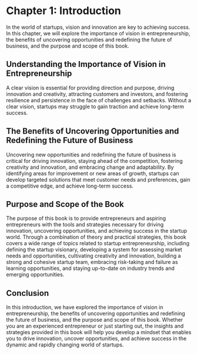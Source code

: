 Chapter 1: Introduction
=======================

In the world of startups, vision and innovation are key to achieving success. In this chapter, we will explore the importance of vision in entrepreneurship, the benefits of uncovering opportunities and redefining the future of business, and the purpose and scope of this book.

Understanding the Importance of Vision in Entrepreneurship
----------------------------------------------------------

A clear vision is essential for providing direction and purpose, driving innovation and creativity, attracting customers and investors, and fostering resilience and persistence in the face of challenges and setbacks. Without a clear vision, startups may struggle to gain traction and achieve long-term success.

The Benefits of Uncovering Opportunities and Redefining the Future of Business
------------------------------------------------------------------------------

Uncovering new opportunities and redefining the future of business is critical for driving innovation, staying ahead of the competition, fostering creativity and innovation, and embracing change and adaptability. By identifying areas for improvement or new areas of growth, startups can develop targeted solutions that meet customer needs and preferences, gain a competitive edge, and achieve long-term success.

Purpose and Scope of the Book
-----------------------------

The purpose of this book is to provide entrepreneurs and aspiring entrepreneurs with the tools and strategies necessary for driving innovation, uncovering opportunities, and achieving success in the startup world. Through a combination of theory and practical strategies, this book covers a wide range of topics related to startup entrepreneurship, including defining the startup visionary, developing a system for assessing market needs and opportunities, cultivating creativity and innovation, building a strong and cohesive startup team, embracing risk-taking and failure as learning opportunities, and staying up-to-date on industry trends and emerging opportunities.

Conclusion
----------

In this introduction, we have explored the importance of vision in entrepreneurship, the benefits of uncovering opportunities and redefining the future of business, and the purpose and scope of this book. Whether you are an experienced entrepreneur or just starting out, the insights and strategies provided in this book will help you develop a mindset that enables you to drive innovation, uncover opportunities, and achieve success in the dynamic and rapidly changing world of startups.
